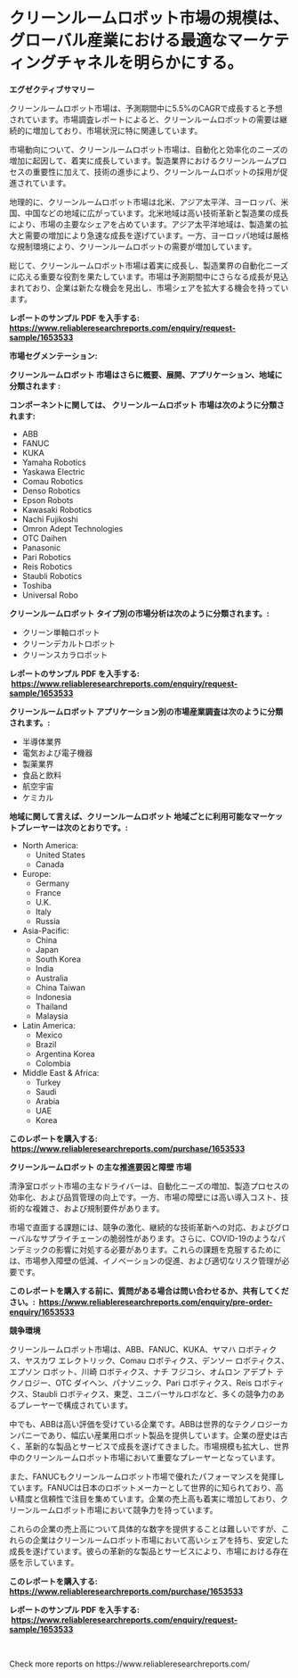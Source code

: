 <p><h1>クリーンルームロボット市場の規模は、グローバル産業における最適なマーケティングチャネルを明らかにする。</h1></p><p><strong>エグゼクティブサマリー</strong></p>
<p><p>クリーンルームロボット市場は、予測期間中に5.5%のCAGRで成長すると予想されています。市場調査レポートによると、クリーンルームロボットの需要は継続的に増加しており、市場状況に特に関連しています。</p><p>市場動向について、クリーンルームロボット市場は、自動化と効率化のニーズの増加に起因して、着実に成長しています。製造業界におけるクリーンルームプロセスの重要性に加えて、技術の進歩により、クリーンルームロボットの採用が促進されています。</p><p>地理的に、クリーンルームロボット市場は北米、アジア太平洋、ヨーロッパ、米国、中国などの地域に広がっています。北米地域は高い技術革新と製造業の成長により、市場の主要なシェアを占めています。アジア太平洋地域は、製造業の拡大と需要の増加により急速な成長を遂げています。一方、ヨーロッパ地域は厳格な規制環境により、クリーンルームロボットの需要が増加しています。</p><p>総じて、クリーンルームロボット市場は着実に成長し、製造業界の自動化ニーズに応える重要な役割を果たしています。市場は予測期間中にさらなる成長が見込まれており、企業は新たな機会を見出し、市場シェアを拡大する機会を持っています。</p></p>
<p><strong>レポートのサンプル PDF を入手する: <a href="https://www.reliableresearchreports.com/enquiry/request-sample/1653533">https://www.reliableresearchreports.com/enquiry/request-sample/1653533</a></strong></p>
<p><strong>市場セグメンテーション:</strong></p>
<p><strong> クリーンルームロボット 市場はさらに概要、展開、アプリケーション、地域に分類されます :</strong></p>
<p><strong>コンポーネントに関しては、 クリーンルームロボット 市場は次のように分類されます: &nbsp;</strong></p>
<p><ul><li>ABB</li><li>FANUC</li><li>KUKA</li><li>Yamaha Robotics</li><li>Yaskawa Electric</li><li>Comau Robotics</li><li>Denso Robotics</li><li>Epson Robots</li><li>Kawasaki Robotics</li><li>Nachi Fujikoshi</li><li>Omron Adept Technologies</li><li>OTC Daihen</li><li>Panasonic</li><li>Pari Robotics</li><li>Reis Robotics</li><li>Staubli Robotics</li><li>Toshiba</li><li>Universal Robo</li></ul></p>
<p><strong> クリーンルームロボット タイプ別の市場分析は次のように分類されます。:</strong></p>
<p><ul><li>クリーン単軸ロボット</li><li>クリーンデカルトロボット</li><li>クリーンスカラロボット</li></ul></p>
<p><strong>レポートのサンプル PDF を入手する: &nbsp;<a href="https://www.reliableresearchreports.com/enquiry/request-sample/1653533">https://www.reliableresearchreports.com/enquiry/request-sample/1653533</a></strong></p>
<p><strong> クリーンルームロボット アプリケーション別の市場産業調査は次のように分類されます。:</strong></p>
<p><ul><li>半導体業界</li><li>電気および電子機器</li><li>製薬業界</li><li>食品と飲料</li><li>航空宇宙</li><li>ケミカル</li></ul></p>
<p><strong>地域に関して言えば、クリーンルームロボット 地域ごとに利用可能なマーケットプレーヤーは次のとおりです。:</strong></p>
<p><ul>
    <li>
        North America:
        <ul>
            <li>United States</li>
            <li>Canada</li>
        </ul>
    </li>
    <li>
        Europe:
        <ul>
            <li>Germany</li>
            <li>France</li>
            <li>U.K.</li>
            <li>Italy</li>
            <li>Russia</li>
        </ul>
    </li>
    <li>
        Asia-Pacific:
        <ul>
            <li>China</li>
            <li>Japan</li>
            <li>South Korea</li>
            <li>India</li>
            <li>Australia</li>
            <li>China Taiwan</li>
            <li>Indonesia</li>
            <li>Thailand</li>
            <li>Malaysia</li>
        </ul>
    </li>
    <li>
        Latin America:
        <ul>
            <li>Mexico</li>
            <li>Brazil</li>
            <li>Argentina Korea</li>
            <li>Colombia</li>
        </ul>
    </li>
    <li>
        Middle East & Africa:
        <ul>
            <li>Turkey</li>
            <li>Saudi</li>
            <li>Arabia</li>
            <li>UAE</li>
            <li>Korea</li>
        </ul>
    </li>
    </ul></p>
<p><strong>このレポートを購入する: &nbsp;<a href="https://www.reliableresearchreports.com/purchase/1653533">https://www.reliableresearchreports.com/purchase/1653533</a></strong></p>
<p><strong>クリーンルームロボット の主な推進要因と障壁 市場</strong></p>
<p><p>清浄室ロボット市場の主なドライバーは、自動化ニーズの増加、製造プロセスの効率化、および品質管理の向上です。一方、市場の障壁には高い導入コスト、技術的な複雑さ、および規制要件があります。</p><p>市場で直面する課題には、競争の激化、継続的な技術革新への対応、およびグローバルなサプライチェーンの脆弱性があります。さらに、COVID-19のようなパンデミックの影響に対処する必要があります。これらの課題を克服するためには、市場参入障壁の低減、イノベーションの促進、および適切なリスク管理が必要です。</p></p>
<p><strong>このレポートを購入する前に、質問がある場合は問い合わせるか、共有してください。:&nbsp; <a href="https://www.reliableresearchreports.com/enquiry/pre-order-enquiry/1653533">https://www.reliableresearchreports.com/enquiry/pre-order-enquiry/1653533</a></strong></p>
<p><strong>競争環境</strong></p>
<p><p>クリーンルームロボット市場は、ABB、FANUC、KUKA、ヤマハ ロボティクス、ヤスカワ エレクトリック、Comau ロボティクス、デンソー ロボティクス、エプソン ロボット、川崎 ロボティクス、ナチ フジコシ、オムロン アデプト テクノロジー、OTC ダイヘン、パナソニック、Pari ロボティクス、Reis ロボティクス、Staubli ロボティクス、東芝、ユニバーサルロボなど、多くの競争力のあるプレーヤーで構成されています。</p><p>中でも、ABBは高い評価を受けている企業です。ABBは世界的なテクノロジーカンパニーであり、幅広い産業用ロボット製品を提供しています。企業の歴史は古く、革新的な製品とサービスで成長を遂げてきました。市場規模も拡大し、世界中のクリーンルームロボット市場において重要なプレーヤーとなっています。</p><p>また、FANUCもクリーンルームロボット市場で優れたパフォーマンスを発揮しています。FANUCは日本のロボットメーカーとして世界的に知られており、高い精度と信頼性で注目を集めています。企業の売上高も着実に増加しており、クリーンルームロボット市場において競争力を持っています。</p><p>これらの企業の売上高について具体的な数字を提供することは難しいですが、これらの企業はクリーンルームロボット市場において高いシェアを持ち、安定した成長を遂げています。彼らの革新的な製品とサービスにより、市場における存在感を示しています。</p></p>
<p><strong>このレポートを購入する: &nbsp; <a href="https://www.reliableresearchreports.com/purchase/1653533">https://www.reliableresearchreports.com/purchase/1653533</a></strong></p>
<p><strong>レポートのサンプル PDF を入手する: &nbsp;<a href="https://www.reliableresearchreports.com/enquiry/request-sample/1653533">https://www.reliableresearchreports.com/enquiry/request-sample/1653533</a></strong><strong></strong></p>
<p>&nbsp;</p>
<p>Check more reports on https://www.reliableresearchreports.com/</p>